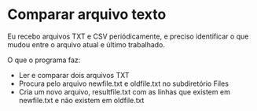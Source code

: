 # Comparar arquivo texto
  
  Eu recebo arquivos TXT e CSV periódicamente, e preciso identificar o que mudou entre o arquivo atual e último trabalhado.
  
  O que o programa faz:
  * Ler e comparar dois arquivos TXT
  * Procura pelo arquivo newfile.txt e oldfile.txt no subdiretório Files
  * Cria um novo arquivo, resultfile.txt com as linhas que existem em newfile.txt e não existem em oldfile.txt
 
  
